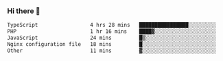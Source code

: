 ### Hi there 🌱
<!--START_SECTION:waka-->

```txt
TypeScript                 4 hrs 28 mins   ████████████████░░░░░░░░░   63.45 %
PHP                        1 hr 16 mins    ████▓░░░░░░░░░░░░░░░░░░░░   18.09 %
JavaScript                 24 mins         █▒░░░░░░░░░░░░░░░░░░░░░░░   05.73 %
Nginx configuration file   18 mins         █░░░░░░░░░░░░░░░░░░░░░░░░   04.39 %
Other                      11 mins         ▓░░░░░░░░░░░░░░░░░░░░░░░░   02.81 %
```

<!--END_SECTION:waka-->
<!--
**Dieg0raf/Dieg0raf** is a ✨ _special_ ✨ repository because its `README.md` (this file) appears on your GitHub profile.

Here are some ideas to get you started:

- 🔭 I’m currently working on ...
- 🌱 I’m currently learning ...
- 👯 I’m looking to collaborate on ...
- 🤔 I’m looking for help with ...
- 💬 Ask me about ...
- 📫 How to reach me: ...
- 😄 Pronouns: ...
- ⚡ Fun fact: ...
-->
